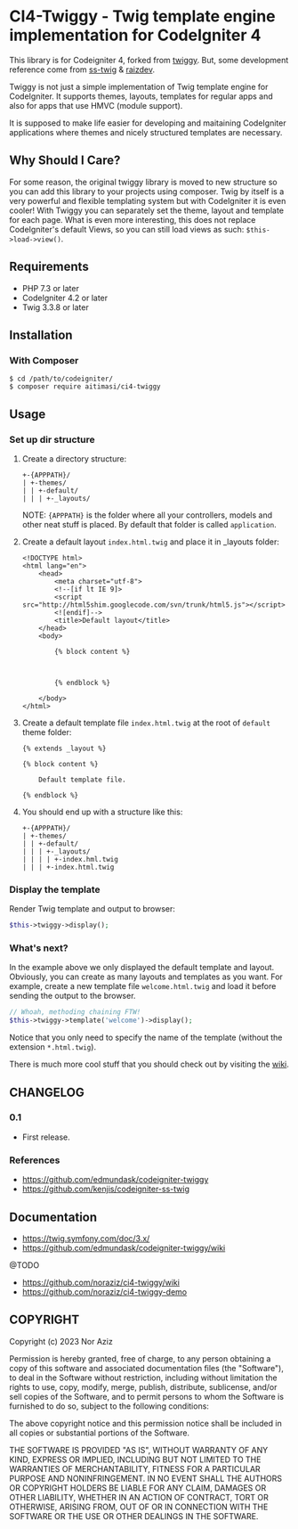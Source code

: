 # CI4-Twiggy - Twig template engine implementation for CodeIgniter 4

This library is for Codeigniter 4, forked from [twiggy](https://github.com/edmundask/codeigniter-twiggy). But, some development reference come from [ss-twig](https://github.com/kenjis/codeigniter-ss-twig) & [raizdev](https://github.com/raizdev/twig-codeigniter4).


Twiggy is not just a simple implementation of Twig template engine for CodeIgniter. It supports themes, layouts, templates for regular apps and also for apps that use HMVC (module support).


It is supposed to make life easier for developing and maitaining CodeIgniter applications where themes and nicely structured templates are necessary.

## Why Should I Care?

For some reason, the original twiggy library is moved to new structure so you can add this library to your projects using composer.
Twig by itself is a very powerful and flexible templating system but with CodeIgniter it is even cooler! With Twiggy you can separately set the theme, layout and template for each page. 
What is even more interesting, this does not replace CodeIgniter's default Views, so you can still load views as such: `$this->load->view()`.

## Requirements

* PHP 7.3 or later
* CodeIgniter 4.2 or later
* Twig 3.3.8 or later

## Installation

### With Composer

~~~
$ cd /path/to/codeigniter/
$ composer require aitimasi/ci4-twiggy
~~~

## Usage

### Set up dir structure

1. Create a directory structure:

	```
    +-{APPPATH}/
    | +-themes/
    | | +-default/
    | | | +-_layouts/
	```

	NOTE: `{APPPATH}` is the folder where all your controllers, models and other neat stuff is placed.
	By default that folder is called `application`.

2. Create a default layout `index.html.twig` and place it in _layouts  folder:

	```
	<!DOCTYPE html>
	<html lang="en">
		<head>
			<meta charset="utf-8">
			<!--[if lt IE 9]>
			<script src="http://html5shim.googlecode.com/svn/trunk/html5.js"></script>
			<![endif]-->
			<title>Default layout</title>
		</head>
		<body>

			{% block content %}



			{% endblock %}
			
		</body>
	</html>
	```

3. Create a default template file `index.html.twig` at the root of `default` theme folder:

	```
	{% extends _layout %}

	{% block content %}

		Default template file.

	{% endblock %}
	```

4. You should end up with a structure like this:

	```
    +-{APPPATH}/
    | +-themes/
    | | +-default/
    | | | +-_layouts/
    | | | | +-index.hml.twig
    | | | +-index.html.twig
	```

### Display the template

Render Twig template and output to browser:

~~~php
$this->twiggy->display();
~~~

### What's next?

In the example above we only displayed the default template and layout. Obviously, you can create as many layouts and templates as you want.
For example, create a new template file `welcome.html.twig` and load it before sending the output to the browser.

~~~php
// Whoah, methoding chaining FTW!
$this->twiggy->template('welcome')->display();
~~~

Notice that you only need to specify the name of the template (without the extension `*.html.twig`).

There is much more cool stuff that you should check out by visiting the [wiki](https://github.com/edmundask/codeigniter-twiggy/wiki).

## CHANGELOG

### 0.1

* First release.

### References
* https://github.com/edmundask/codeigniter-twiggy
* https://github.com/kenjis/codeigniter-ss-twig

## Documentation

* https://twig.symfony.com/doc/3.x/
* https://github.com/edmundask/codeigniter-twiggy/wiki

@TODO

* https://github.com/noraziz/ci4-twiggy/wiki
* https://github.com/noraziz/ci4-twiggy-demo

## COPYRIGHT

Copyright (c) 2023 Nor Aziz

Permission is hereby granted, free of charge, to any person obtaining a copy 
of this software and associated documentation files (the "Software"), to deal 
in the Software without restriction, including without limitation the rights 
to use, copy, modify, merge, publish, distribute, sublicense, and/or sell 
copies of the Software, and to permit persons to whom the Software is 
furnished to do so, subject to the following conditions:

The above copyright notice and this permission notice shall be included in 
all copies or substantial portions of the Software.

THE SOFTWARE IS PROVIDED "AS IS", WITHOUT WARRANTY OF ANY KIND, EXPRESS OR 
IMPLIED, INCLUDING BUT NOT LIMITED TO THE WARRANTIES OF MERCHANTABILITY, 
FITNESS FOR A PARTICULAR PURPOSE AND NONINFRINGEMENT. IN NO EVENT SHALL THE 
AUTHORS OR COPYRIGHT HOLDERS BE LIABLE FOR ANY CLAIM, DAMAGES OR OTHER 
LIABILITY, WHETHER IN AN ACTION OF CONTRACT, TORT OR OTHERWISE, ARISING FROM, 
OUT OF OR IN CONNECTION WITH THE SOFTWARE OR THE USE OR OTHER DEALINGS IN 
THE SOFTWARE.
